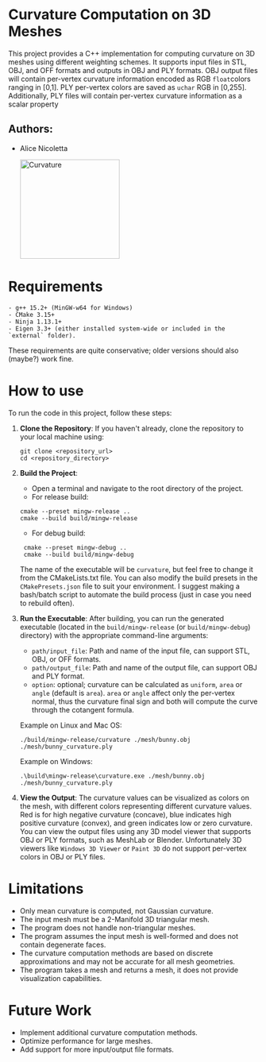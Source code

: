 # Curvature Computation on 3D Meshes

This project provides a C++ implementation for computing curvature on 3D meshes using different weighting schemes. It supports input files in STL, OBJ, and OFF formats and outputs in OBJ and PLY formats. 
OBJ output files will contain per-vertex curvature information encoded as RGB `float`colors ranging in [0,1]. 
PLY per-vertex colors are saved as `uchar` RGB in [0,255]. Additionally, PLY files will contain per-vertex curvature information as a scalar property
## Authors:
- Alice Nicoletta
  
    <img src="https://github.com/user-attachments/assets/18c6f562-099b-4ed0-be91-f566f00690ce" alt="Curvature" width="200">

# Requirements 
    - g++ 15.2+ (MinGW-w64 for Windows)
    - CMake 3.15+
    - Ninja 1.13.1+
    - Eigen 3.3+ (either installed system-wide or included in the `external` folder).

These requirements are quite conservative; older versions should also (maybe?) work fine.

# How to use
To run the code in this project, follow these steps:
1. **Clone the Repository**: 
    If you haven't already, clone the repository to your local machine using:
    ```
    git clone <repository_url>
    cd <repository_directory>
    ```
2. **Build the Project**:
   - Open a terminal and navigate to the root directory of the project.
   - For release build: 
   ```
   cmake --preset mingw-release ..
   cmake --build build/mingw-release
   ``` 
   - For debug build:
   ```
    cmake --preset mingw-debug ..
    cmake --build build/mingw-debug
   ```
    The name of the executable will be `curvature`, but feel free to change it from the CMakeLists.txt file. You can also modify the build presets in the `CMakePresets.json` file to suit your environment.
    I suggest making a bash/batch script to automate the build process (just in case you need to rebuild often).
3. **Run the Executable**: 
    After building, you can run the generated executable (located in the `build/mingw-release` (or `build/mingw-debug`) directory) with the appropriate command-line arguments:
   - `path/input_file`: Path and name of the input file, can support STL, OBJ, or OFF formats.
   - `path/output_file`: Path and name of the output file, can support OBJ and PLY format. <br>
   - `option`: optional; curvature can be calculated as `uniform`, `area` or `angle` (default is `area`). `area` or `angle` affect only the per-vertex normal, thus the curvature final sign and both will compute the curve through the cotangent formula.
    
    Example on Linux and Mac OS: 
    ```
    ./build/mingw-release/curvature ./mesh/bunny.obj ./mesh/bunny_curvature.ply
    ```
    Example on Windows:
    ```
    .\build\mingw-release\curvature.exe ./mesh/bunny.obj ./mesh/bunny_curvature.ply
    ```
4. **View the Output**: 
    The curvature values can be visualized as colors on the mesh, with different colors representing different curvature values.
    Red is for high negative curvature (concave), blue indicates high positive curvature (convex), and green indicates low or zero curvature.
    You can view the output files using any 3D model viewer that supports OBJ or PLY formats, such as MeshLab or Blender. Unfortunately 3D viewers like `Windows 3D Viewer` or `Paint 3D` do not support per-vertex colors in OBJ or PLY files.
    
# Limitations
- Only mean curvature is computed, not Gaussian curvature.
- The input mesh must be a 2-Manifold 3D triangular mesh.
- The program does not handle non-triangular meshes.
- The program assumes the input mesh is well-formed and does not contain degenerate faces.
- The curvature computation methods are based on discrete approximations and may not be accurate for all mesh geometries.
- The program takes a mesh and returns a mesh, it does not provide visualization capabilities.

# Future Work
- Implement additional curvature computation methods.
- Optimize performance for large meshes.
- Add support for more input/output file formats.

